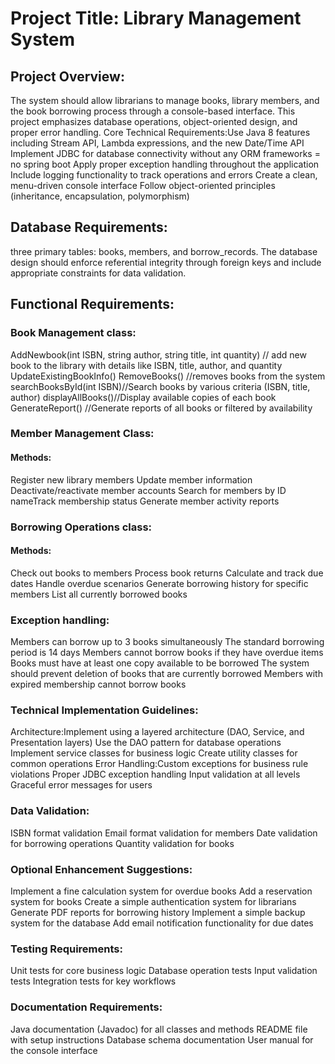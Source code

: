 # **Project Title: Library Management System**

## Project Overview:
The system should allow librarians to manage books, library members, and the book borrowing process through a console-based interface. 
This project emphasizes database operations, object-oriented design, and proper error handling.
Core Technical Requirements:Use Java 8 features including Stream API, Lambda expressions, and the new Date/Time API
Implement JDBC for database connectivity without any ORM frameworks = no spring boot
Apply proper exception handling throughout the application 
Include logging functionality to track operations and errors
Create a clean, menu-driven console interface
Follow object-oriented principles (inheritance, encapsulation, polymorphism)

## Database Requirements:
three primary tables: books, members, and borrow_records. The database design should enforce referential integrity through foreign keys and include appropriate constraints for data validation.


## Functional Requirements:

### Book Management class:

AddNewbook(int ISBN, string author, string title, int quantity) // add new book to the library with details like ISBN, title, author, and quantity
UpdateExistingBookInfo()
 RemoveBooks() //removes books from the system
searchBooksById(int ISBN)//Search books by various criteria (ISBN, title, author)
displayAllBooks()//Display available copies of each book
GenerateReport() //Generate reports of all books or filtered by availability

### Member Management Class:
#### Methods:
Register new library members
Update member information
Deactivate/reactivate member accounts
Search for members by ID 
nameTrack membership status
Generate member activity reports

### Borrowing Operations class:
#### Methods:
Check out books to members 
Process book returns 
Calculate and track due dates 
Handle overdue scenarios
Generate borrowing history for specific members
List all currently borrowed books

### Exception handling:
Members can borrow up to 3 books simultaneously
The standard borrowing period is 14 days
Members cannot borrow books if they have overdue items
Books must have at least one copy available to be borrowed
The system should prevent deletion of books that are currently borrowed
Members with expired membership cannot borrow books

### Technical Implementation Guidelines:
Architecture:Implement using a layered architecture (DAO, Service, and Presentation layers)
Use the DAO pattern for database operations
Implement service classes for business logic
Create utility classes for common operations
Error Handling:Custom exceptions for business rule violations
Proper JDBC exception handling
Input validation at all levels
Graceful error messages for users

### Data Validation:
ISBN format validation
Email format validation for members
Date validation for borrowing operations
Quantity validation for books

### Optional Enhancement Suggestions: 
Implement a fine calculation system for overdue books
Add a reservation system for books
Create a simple authentication system for librarians
Generate PDF reports for borrowing history
Implement a simple backup system for the database
Add email notification functionality for due dates

### Testing Requirements:
Unit tests for core business logic
Database operation tests
Input validation tests
Integration tests for key workflows

### Documentation Requirements:
Java documentation (Javadoc) for all classes and methods
README file with setup instructions
Database schema documentation
User manual for the console interface

